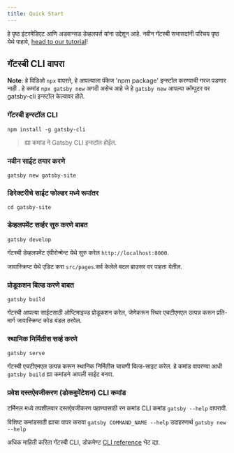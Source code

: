 ```yaml
---
title: Quick Start
---
```


हे पृष्ठ इंटरमेडिएट आणि अडवान्सड डेव्हलपर्स यांना उद्देशून आहे. नवीन गॅटस्बी सभासदांनी परिचय पृष्ठ येथे पाहावे, [head to our tutorial](/tutorial/)!

## गॅटस्बी CLI वापरा 

<EggheadEmbed
  lessonLink="https://egghead.io/lessons/gatsby-quick-start-with-gatsby-create-develop-and-build-gatsby-sites-from-the-command-line"
  lessonTitle="गॅटस्बी सुरुवात: गॅटस्बी साईट वापरून करा -क्रीएट  डेव्हलप संचालन विविध कमांड लाईन वापरून."
/>

**Note**: हे विडिओ  `npx` वापरते, हे आपल्याला पॅकेज 'npm package' इन्स्टॉल करण्याची गरज पडणार नाही . हे कमांड `npx gatsby new` अगदी असेच आहे जे हे `gatsby new` आपल्या कॉम्पुटर वर gatsby-cli इन्स्टॉल केल्यावर होते.


###  गॅटस्बी इन्स्टॉल CLI

```shell
npm install -g gatsby-cli
```

> ह्या कमांड ने Gatsby CLI इन्स्टॉल होईल. 

###  नवीन साईट तयार करणे 

```shell
gatsby new gatsby-site
```

### डिरेक्टरीचे साईट फोल्डर मध्ये रूपांतर 

```shell
cd gatsby-site
```

###  डेव्हलपमेंट सर्व्हर सुरु करणे बाबत 

```shell
gatsby develop
```

 गॅटस्बी डेव्हलपमेंट एंवीरोन्मेन्ट येथे सुरु करेल `http://localhost:8000`.

जावास्क्रिप्ट येथे एडिट करा `src/pages`.सर्व केलेले बदल ब्राउसर वर पाहता येतील.
### प्रोडूकशन बिल्ड करणे बाबत 

```shell
gatsby build
```

गॅटस्बी आपल्या साईटसाठी ऑप्टिमाइज्ड प्रोडूकशन करेल, जेणेकरून स्थिर एचटीएमएल उत्पन्न करून प्रति-मार्ग जावास्क्रिप्ट कोड बंडल ठरवेल.

### स्थानिक निर्मितीस सर्व्ह करणे 

```shell
gatsby serve
```

गॅटस्बी एचटीएमएल उत्पन्न करून स्थानिक निर्मितीस चाचणी बिल्ड-साइट करेल. हे कमांड  वापरण्या आधी `gatsby build` ह्या कमांडने आपली साईट बनवा.

### प्रवेश दस्तऐवजीकरण (डोकवुमेंटेशन) CLI कमांड

टर्मिनल मध्ये तपशीलवार दस्तऐवजीकरण पहाण्यासाठी रन कमांड CLI कमांड `gatsby --help` वापरावी.

विशिष्ट कमांडसाठी ह्याचा वापर करावा `gatsby COMMAND_NAME --help` उदाहरणार्थ `gatsby new --help`

अधिक माहिती करिता गॅटस्बी CLI, डोकमेण्ट  [CLI reference](/docs/gatsby-cli/) भेट द्या.
